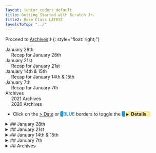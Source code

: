 ```yaml
---
layout: junior_coders_default
title: Getting Started with Scratch Jr.
title2: Rose Class LATEST
levelsToTop: "../"
---
```



Proceed to [Archives](./RoseClassNotes-Archives.html) 》 
{: style="float: right;"}
<br clear="both">

<div id="toc">

* [January 28th](#january-28th)
  * [Recap for January 28th](#recap-for-january-28th)
* [January 21st](#january-21st)
  * [Recap for January 21st](#recap-for-january-21st)
* [January 14th & 15th](#january-14th--15th)
  * [Recap for January 14th & 15th](#recap-for-january-14th--15th)
* [January 7th](#january-7th)
  * [Recap for January 7th](#recap-for-january-7th)
* [Archives](#archives)
  * [2021 Archives](#2021-archives)
  * [2020 Archives ](#2020-archives-)

</div>

-   Click on the [> Date]() or <span style="color: #3399cc;  border-left: 9px solid #3399cc!important;border-radius: 4px 4px; font-weight: bold">BLUE</span> borders to toggle the <span style="background-color:#ffeca0; border-left: 10px solid #3399cc !important;border-radius: 4px 4px;"><b> &nbsp;<span style="font-size: 70%">▶︎</span>&nbsp;&nbsp;Details&nbsp;&nbsp;&nbsp;&nbsp;</b></span> 

<details markdown=1>
<summary markdown=1>## January 28th
</summary>

## January 28th

### Recap for January 28th

Only one student today.

Demon Game
  : Student Y made a big step in hhis the Demon Game. We added a help screen for choosing the level. He learned how to use emoji in text fields.  

{% include imgur.html title="" ID="https://i.imgur.com/qqv4Nfv.png" caption="" width="" height="" spacer="" %}


{% include zakviewer.html Name="" ID="https://scratch.mit.edu/projects/" caption="We also used a 'wait until mouse down' blocks so the scratch cat says 'Brilliant' when you are done choosing the level." %}




</details>



<details markdown=1>
<summary markdown=1>## January 21st
</summary>

## January 21st

### Recap for January 21st

In the beginning of class we spent some time clarifying our goals for the Demon Games Project. We decided that each student would stick to the main outline of the game, but would independently create their own game characters, looks, and so on. This allows for them to develop the game at their own pace while still reusing some code but with ample room for individual creativity and control.

{% include zakviewer.html Name="2022-01-23 Demon Games 2022 01 21 Y" ID="https://scratch.mit.edu/projects/631710507/"  caption="Student Y began making weapons. I showed him how to make a slight modification to his code to create a highlight effect using a colored highlight sprite when clicking on a level." %}

{% include zakviewer.html Name="2022-01-23 Untitled-22" ID="https://scratch.mit.edu/projects/614681649/" caption="Student K added a play button and began working on his level selection screen." %}


</details>



<details markdown=1>
<summary markdown=1>## January 14th & 15th
</summary>

## January 14th & 15th

### Recap for January 14th & 15th

On Friday Student K and I worked in an online drawing program called [Sketchpad](https://sketch.io/sketchpad/) to draw the opening screen of their project, Demon Games (formerly Demon Toetation). This paint editor is superior to the one in Scratch and he learned how to use various functions such as choosing a font, copying stickers, importing photos, and changing colors and fills. We then imported this into Scratch and created the opening backdrop for the project. He also created a Start button this way.

On Saturday, Student Y built on this by coding the start button to open the level selection screen. He also used Sketchpad to create a starred backdrop, and coded the easy, medium and hard button to set the difficulty variable. We talked about how this variable would be used in the game to control the number of demons generated.

Even though the two students were working separately they are working well as a team to handle different parts of the project. It's very exciting to see this project take shape.

{% include zakviewer.html Name="2022 1 17 Demon Games" ID="https://scratch.mit.edu/projects/628807733/" caption="Run the program to see the opening screen. Click start to see the difficulty selection screen. Tapping one of the buttons sets the difficulty." %}

</details>

<details markdown=1>
<summary markdown=1>## January 7th
</summary>

## January 7th

### Recap for January 7th

Demon Toetation Land
  : <a class="external" href="https://lh3.googleusercontent.com/56ZQryQN814eQ_bZa-A4kTospf8yE4cB8IGrczkt-JNuqF0-IzjF_1Sp3scnXkh2IUqp538uOI5CDvP4hIgs6rrlpyQh_jzEDXtGT72avmGtsYiZg1AKqQcnzhU2dhs0is95s3zobw=w2400?source=screenshot.guru"  title="Students planned out a new project" caption="Students planned out a new project"> <img class="giphycontainer jsgif turbowarp" src="https://lh3.googleusercontent.com/56ZQryQN814eQ_bZa-A4kTospf8yE4cB8IGrczkt-JNuqF0-IzjF_1Sp3scnXkh2IUqp538uOI5CDvP4hIgs6rrlpyQh_jzEDXtGT72avmGtsYiZg1AKqQcnzhU2dhs0is95s3zobw=w600-h315-p-k" /></a>
  : The students have decided to work together on an original game Demon Toetation Land. It is loosely based on a minecraft game, but with interesting variations of their own. They drew out a detailed storyboard including characters and character names, a "manga" version of battle mode, a complicated system for the number of enemies and the how they take damage, as well as the motion and actions of the sprites controlled by keypresses. This is a good outline and has potential to be a really fun game. With a few more additions, coding the project will be straightforward.
  
</details>


<details markdown=1>
<summary markdown=1>## Archives
</summary>


## Archives 

### [2021 Archives](./RoseClassNotes-Archives2021.html)
### [2020 Archives ](./RoseClassNotes-Archives2020.html)

</details>
<!-- <div class="bottomSpacer">

</div> -->

